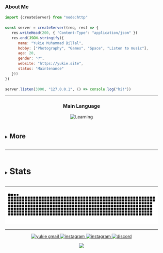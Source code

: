 ### About Me

```javascript
import {createServer} from "node:http"

const server = createServer((req, res) => {
   res.writeHead(200, { "Content-Type": "application/json" })
   res.end(JSON.stringify({
      name: "Yukie Muhammad Billal",
      hobby: ["Photography", "Games", "Space", "Listen to music"],
      age: 20,
      gender: "♂️",
      website: "https://yukie.site",
      status: "Maintenance"
   }))
})

server.listen(3000, "127.0.0.1", () => console.log("hi!"))
```

---

<h3 align="center">Main Language</h3>
<p align="center">
  <img src="https://skillicons.dev/icons?i=javascript,python,nodejs" alt="Learning" />
</p>

<details><summary><h2 style="display: inline-block">More</h2></summary>
<h3 align="center">Learning</h3>
<p align="center">
  <img src="https://skillicons.dev/icons?i=react,laravel,typescript,arduino" alt="Learning" />
</p>

<h3 align="center">Interested</h3>
<p align="center">
  <img src="https://skillicons.dev/icons?i=bash,docker,linux,mongodb,neovim,django,postgres,redis,bun" alt="ongoing skills" />
</p>

<h3 align="center">Languages</h3>
<p align="center">
  <img src="https://skillicons.dev/icons?i=css,html,sass,tailwindcss,bootstrap,javascript,typescript,react,vue,nuxt&perline=10" alt="my skills" />
<p align="center">
  <img src="https://skillicons.dev/icons?i=nodejs,python,flask,mysql,laravel,php&perline=10" alt="Languages" />
</p>
</p>
<h3 align="center">Tools</h3>
<p align="center">
  <img src="https://skillicons.dev/icons?i=vscode,postman,git,github&perline=10" alt="Tools" />
</p>
</details>

---

<details><summary><h1 style="display: inline-block">Stats</h1></summary>

<hr />

<div align="center">
<h3>Stats</h3>

<p>
<picture>
  <source
    srcset="https://github-readme-stats.vercel.app/api/top-langs?username=yukie-billal&show_icons=true&locale=en&layout=compact&theme=transparent&hide_border=true"
    media="(prefers-color-scheme: dark)"
  />
  <source
    srcset="https://github-readme-stats.vercel.app/api/top-langs?username=yukie-billal&show_icons=true"
    media="(prefers-color-scheme: light), (prefers-color-scheme: no-preference)"
  />
  <img src="https://github-readme-stats.vercel.app/api/top-langs?username=yukie-billal&show_icons=true" />
</picture>
</p>
<p>
  <picture>
    <source
      srcset="https://github-readme-stats.vercel.app/api?username=yukie-billal&show_icons=true&theme=transparent&hide_border=true"
      media="(prefers-color-scheme: dark)"
    />
    <source
      srcset="https://github-readme-stats.vercel.app/api?username=yukie-billal&show_icons=true"
      media="(prefers-color-scheme: light), (prefers-color-scheme: no-preference)"
    />
    <img src="https://github-readme-stats.vercel.app/api?username=yukie-billal&show_icons=true" />
  </picture>
</p>
<p>
  <img src="https://github-readme-stats.vercel.app/api/wakatime?username=Yukie_billal&layout=compact&theme=transparent&hide_border=true" alt="Yukie-Billal" />
</p>
</div>

</details>

---

<p align="center">
  <picture>
    <source
      media="(prefers-color-scheme: dark)"
      srcset="https://raw.githubusercontent.com/yukie-billal/yukie-billal/snake_output/github-contribution-grid-snake-dark.svg"
    />
    <source
      media="(prefers-color-scheme: light)"
      srcset="https://raw.githubusercontent.com/yukie-billal/yukie-billal/snake_output/github-contribution-grid-snake.svg"
    />
    <img
      alt="github contribution grid snake animation"
      src="https://raw.githubusercontent.com/yukie-billal/yukie-billal/snake_output/github-contribution-grid-snake.svg"
    />
  </picture>
</p>

---


<p align="center">
  <a href="mailto:yukiembillal01@gmail.com">
    <img src="https://skillicons.dev/icons?i=gmail" alt="yukie gmail" />
  </a>
  <a href="https://www.instagram.com/yukie_m_billal/">
    <img src="https://skillicons.dev/icons?i=instagram" alt="instagram" />
  </a>
  <a href="https://www.linkedin.com/in/yukie-muhammad-billal-b3bb59271">
    <img src="https://skillicons.dev/icons?i=linkedin" alt="instagram" />
  </a>
  <a href="https://discord.com/users/916938902785380353">
    <img src="https://skillicons.dev/icons?i=discord" alt="discord" />
  </a>
</p>

<p align="center">
  <img src="https://komarev.com/ghpvc/?username=yukie-billal&color=brightgreen" />
</p>
